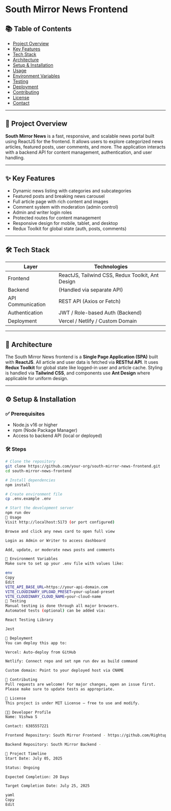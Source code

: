 # South Mirror News Frontend

## 📚 Table of Contents
- [Project Overview](#project-overview)  
- [Key Features](#key-features)  
- [Tech Stack](#tech-stack)  
- [Architecture](#architecture)  
- [Setup & Installation](#setup--installation)  
- [Usage](#usage)  
- [Environment Variables](#environment-variables)  
- [Testing](#testing)  
- [Deployment](#deployment)  
- [Contributing](#contributing)  
- [License](#license)  
- [Contact](#contact)  

---

## 📌 Project Overview

**South Mirror News** is a fast, responsive, and scalable news portal built using ReactJS for the frontend. It allows users to explore categorized news articles, featured posts, user comments, and more. The application interacts with a backend API for content management, authentication, and user handling.

---

## ✨ Key Features

- Dynamic news listing with categories and subcategories  
- Featured posts and breaking news carousel  
- Full article page with rich content and images  
- Comment system with moderation (admin control)  
- Admin and writer login roles  
- Protected routes for content management  
- Responsive design for mobile, tablet, and desktop  
- Redux Toolkit for global state (auth, posts, comments)

---

## 🛠 Tech Stack

| Layer        | Technologies |
|--------------|--------------|
| Frontend     | ReactJS, Tailwind CSS, Redux Toolkit, Ant Design |
| Backend      | (Handled via separate API) |
| API Communication | REST API (Axios or Fetch) |
| Authentication | JWT / Role-based Auth (Backend) |
| Deployment   | Vercel / Netlify / Custom Domain |

---

## 🧱 Architecture

The South Mirror News frontend is a **Single Page Application (SPA)** built with **ReactJS**. All article and user data is fetched via **RESTful API**. It uses **Redux Toolkit** for global state like logged-in user and article cache. Styling is handled via **Tailwind CSS**, and components use **Ant Design** where applicable for uniform design.

---

## ⚙️ Setup & Installation

### ✅ Prerequisites

- Node.js v16 or higher  
- npm (Node Package Manager)  
- Access to backend API (local or deployed)

### 🛠 Steps

```bash
# Clone the repository
git clone https://github.com/your-org/south-mirror-news-frontend.git
cd south-mirror-news-frontend

# Install dependencies
npm install

# Create environment file
cp .env.example .env

# Start the development server
npm run dev
🧪 Usage
Visit http://localhost:5173 (or port configured)

Browse and click any news card to open full view

Login as Admin or Writer to access dashboard

Add, update, or moderate news posts and comments

🔐 Environment Variables
Make sure to set up your .env file with values like:

env
Copy
Edit
VITE_API_BASE_URL=https://your-api-domain.com
VITE_CLOUDINARY_UPLOAD_PRESET=your-upload-preset
VITE_CLOUDINARY_CLOUD_NAME=your-cloud-name
🧪 Testing
Manual testing is done through all major browsers.
Automated tests (optional) can be added via:

React Testing Library

Jest

🚀 Deployment
You can deploy this app to:

Vercel: Auto-deploy from GitHub

Netlify: Connect repo and set npm run dev as build command

Custom domain: Point to your deployed host via CNAME

🤝 Contributing
Pull requests are welcome! For major changes, open an issue first.
Please make sure to update tests as appropriate.

📄 License
This project is under MIT License — free to use and modify.

👨‍💻 Developer Profile
Name: Vishwa S

Contact: 6385557221

Frontend Repository: South Mirror Frontend - https://github.com/Rightupnext/South-mirror-frontend

Backend Repository: South Mirror Backend - 

📅 Project Timeline
Start Date: July 05, 2025

Status: Ongoing

Expected Completion: 20 Days

Target Completion Date: July 25, 2025

yaml
Copy
Edit
